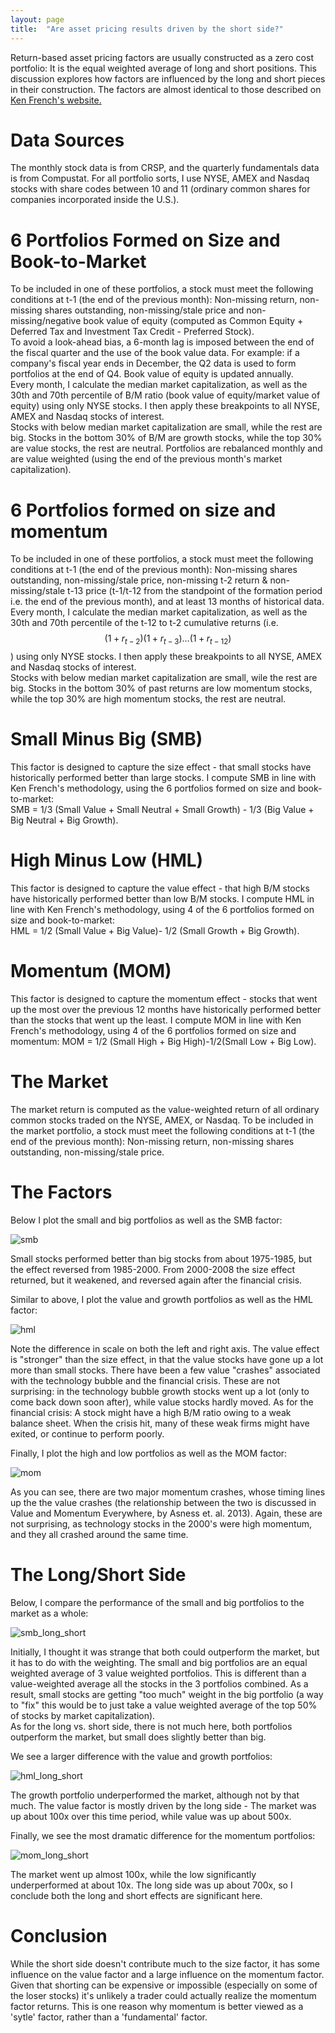 ```yaml
---
layout: page
title:  "Are asset pricing results driven by the short side?"
---
```


Return-based asset pricing factors are usually constructed as a zero cost portfolio: It is the equal weighted average of long and short positions.  This discussion explores how factors are influenced by the long and short pieces in their construction.  The factors are almost identical to those described on
<a href="http://mba.tuck.dartmouth.edu/pages/faculty/ken.french/data_library.html"> Ken French's website. </a>


# Data Sources

The monthly stock data is from CRSP, and the quarterly fundamentals data is from Compustat.  For all portfolio sorts, I use NYSE, AMEX and Nasdaq stocks with share codes between 10 and 11 (ordinary common shares for companies incorporated inside the U.S.).  

# 6 Portfolios Formed on Size and Book-to-Market

To be included in one of these portfolios, a stock must meet the following conditions at t-1 (the end of the previous month): Non-missing return, non-missing shares outstanding, non-missing/stale price and non-missing/negative book value of equity (computed as Common Equity + Deferred Tax and Investment Tax Credit - Preferred Stock).  <br />
To avoid a look-ahead bias, a 6-month lag is imposed between the end of the fiscal quarter and the use of the book value data.  For example: if a company's fiscal year ends in December, the Q2 data is used to form portfolios at the end of Q4.  Book value of equity is updated annually. <br />
Every month, I calculate the median market capitalization, as well as the 30th and 70th percentile of B/M ratio (book value of equity/market value of equity) using only NYSE stocks.  I then apply these breakpoints to all NYSE, AMEX and Nasdaq stocks of interest.  <br />
Stocks with below median market capitalization are small, while the rest are big.  Stocks in the bottom 30% of B/M are growth stocks, while the top 30% are value stocks, the rest are neutral.
Portfolios are rebalanced monthly and are value weighted (using the end of the previous month's market capitalization).

# 6 Portfolios formed on size and momentum

To be included in one of these portfolios, a stock must meet the following conditions at t-1 (the end of the previous month): Non-missing shares outstanding, non-missing/stale price, non-missing t-2 return & non-missing/stale t-13 price (t-1/t-12 from the standpoint of the formation period i.e. the end of the previous month),  and at least 13 months of historical data.  <br />
Every month, I calculate the median market capitalization, as well as the 30th and 70th percentile of the t-12 to t-2 cumulative returns (i.e. $$(1+r_{t-2})(1+r_{t-3})\dots(1+r_{t-12})$$) using only NYSE stocks.  I then apply these breakpoints to all NYSE, AMEX and Nasdaq stocks of interest.  <br />
Stocks with below median market capitalization are small, wile the rest are big.  Stocks in the bottom 30% of past returns are low momentum stocks, while the top 30% are high momentum stocks, the rest are neutral.

# Small Minus Big (SMB)

This factor is designed to capture the size effect - that small stocks have historically performed better than large stocks.  I compute SMB in line with Ken French's methodology, using the 6 portfolios formed on size and book-to-market: <br />
SMB = 1/3 (Small Value + Small Neutral + Small Growth) - 1/3 (Big Value + Big Neutral + Big Growth).	 

# High Minus Low (HML)

This factor is designed to capture the value effect - that high B/M stocks have historically performed better than low B/M stocks.  I compute HML in line with Ken French's methodology, using 4 of the 6 portfolios formed on size and book-to-market: <br />
HML = 1/2 (Small Value + Big Value)- 1/2 (Small Growth + Big Growth).	 

# Momentum (MOM)

This factor is designed to capture the momentum effect - stocks that went up the most over the previous 12 months have historically performed better than the stocks that went up the least.  I compute MOM in line with Ken French's methodology, using 4 of the 6 portfolios formed on size and momentum:
MOM = 1/2 (Small High + Big High)-1/2(Small Low + Big Low).	 

# The Market

The market return is computed as the value-weighted return of all ordinary common stocks traded on the NYSE, AMEX, or Nasdaq. To be included in the market portfolio, a stock must meet the following conditions at t-1 (the end of the previous month): Non-missing return, non-missing shares outstanding, non-missing/stale price.

# The Factors

Below I plot the small and big portfolios as well as the SMB factor:  <br />

![smb](/Post_Images/7_23_2016/smb.png)

Small stocks performed better than big stocks from about 1975-1985, but the effect reversed from 1985-2000.  From 2000-2008 the size effect returned, but it weakened, and reversed again after the financial crisis. <br />

Similar to above, I plot the value and growth portfolios as well as the HML factor:  <br />

![hml](/Post_Images/7_23_2016/hml.png)

Note the difference in scale on both the left and right axis.  The value effect is "stronger" than the size effect, in that the value stocks have gone up a lot more than small stocks.  There have been a few value "crashes" associated with the technology bubble and the financial crisis.  These are not surprising: in the technology bubble growth stocks went up a lot (only to come back down soon after), while value stocks hardly moved.  As for the financial crisis: A stock might have a high B/M ratio owing to a weak balance sheet.  When the crisis hit, many of these weak firms might have exited, or continue to perform poorly. <br />

Finally, I plot the high and low portfolios as well as the MOM factor:  <br />

![mom](/Post_Images/7_23_2016/mom.png)

As you can see, there are two major momentum crashes, whose timing lines up the the value crashes (the relationship between the two is discussed in Value and Momentum Everywhere, by Asness et. al. 2013).  Again, these are not surprising, as technology stocks in the 2000's were high momentum, and they all crashed around the same time.  

# The Long/Short Side

Below, I compare the performance of the small and big portfolios to the market as a whole:

![smb_long_short](/Post_Images/7_23_2016/smb_long_short.png)

Initially, I thought it was strange that both could outperform the market, but it has to do with the weighting.  The small and big portfolios are an equal weighted average of 3 value weighted portfolios.  This is different than a value-weighted average all the stocks in the 3 portfolios combined.  As a result, small stocks are getting "too much" weight in the big portfolio (a way to "fix" this would be to just take a value weighted average of the top 50% of stocks by market capitalization). <br />
As for the long vs. short side, there is not much here, both portfolios outperform the market, but small does slightly better than big. <br />

We see a larger difference with the value and growth portfolios:

![hml_long_short](/Post_Images/7_23_2016/hml_long_short.png)

The growth portfolio underperformed the market, although not by that much.  The value factor is mostly driven by the long side - The market was up about 100x over this time period, while value was up about 500x. <br />

Finally, we see the most dramatic difference for the momentum portfolios:

![mom_long_short](/Post_Images/7_23_2016/mom_long_short.png)

The market went up almost 100x, while the low significantly underperformed at about 10x.  The long side was up about 700x, so I conclude both the long and short effects are significant here.

# Conclusion

While the short side doesn't contribute much to the size factor, it has some influence on the value factor and a large influence on the momentum factor.  Given that shorting can be expensive or impossible (especially on some of the loser stocks) it's unlikely a trader could actually realize the momentum factor returns.  This is one reason why momentum is better viewed as a 'sytle' factor, rather than a 'fundamental' factor.
